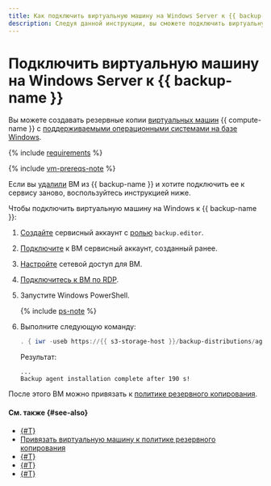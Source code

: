 ```yaml
---
title: Как подключить виртуальную машину на Windows Server к {{ backup-full-name }}
description: Следуя данной инструкции, вы сможете подключить виртуальную машину на Windows Server к {{ backup-name }}.
---
```


# Подключить виртуальную машину на Windows Server к {{ backup-name }}

Вы можете создавать резервные копии [виртуальных машин](../../compute/concepts/vm.md) {{ compute-name }} c [поддерживаемыми операционными системами на базе Windows](../concepts/vm-connection.md#windows).

{% include [requirements](../../_includes/backup/requirements.md) %}

{% include [vm-prereqs-note](../../_includes/backup/vm-prereqs-note.md) %}

Если вы [удалили](delete-vm.md) ВМ из {{ backup-name }} и хотите подключить ее к сервису заново, воспользуйтесь инструкцией ниже.

Чтобы подключить виртуальную машину на Windows к {{ backup-name }}:

1. [Создайте](../../iam/operations/sa/create.md) сервисный аккаунт с [ролью](../security/index.md#backup-editor) `backup.editor`.
1. [Подключите](../../compute/operations/vm-control/vm-update.md) к ВМ сервисный аккаунт, созданный ранее.
1. [Настройте](../concepts/vm-connection.md#vm-network-access) сетевой доступ для ВМ.
1. [Подключитесь к ВМ по RDP](../../compute/operations/vm-connect/rdp.md).
1. Запустите Windows PowerShell.

    {% include [ps-note](../../_includes/backup/ps-note.md) %}

1. Выполните следующую команду:

   ```powershell
   . { iwr -useb https://{{ s3-storage-host }}/backup-distributions/agent_installer.ps1 } | iex
   ```
   
   Результат:

   ```text
   ...
   Backup agent installation complete after 190 s!
   ```

После этого ВМ можно привязать к [политике резервного копирования](../concepts/policy.md).


#### См. также {#see-also}

* [{#T}](create-vm.md)
* [Привязать виртуальную машину к политике резервного копирования](./policy-vm/update.md#update-vm-list)
* [{#T}](./backup-vm/recover.md)
* [{#T}](./backup-vm/delete.md)
* [{#T}](./policy-vm/create.md)
